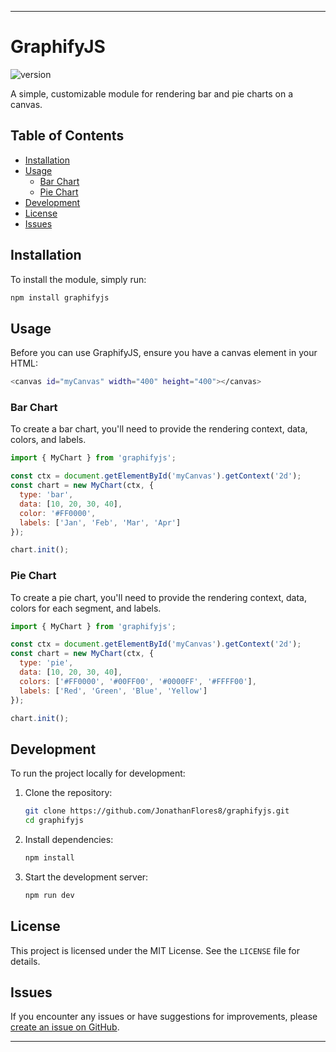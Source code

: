 
---

# GraphifyJS

![version](https://img.shields.io/badge/version-1.0.0-blue)

A simple, customizable module for rendering bar and pie charts on a canvas.

## Table of Contents

- [Installation](#installation)
- [Usage](#usage)
  - [Bar Chart](#bar-chart)
  - [Pie Chart](#pie-chart)
- [Development](#development)
- [License](#license)
- [Issues](#issues)

## Installation

To install the module, simply run:

```bash
npm install graphifyjs
```

## Usage

Before you can use GraphifyJS, ensure you have a canvas element in your HTML:

```bash
<canvas id="myCanvas" width="400" height="400"></canvas>
```


### Bar Chart

To create a bar chart, you'll need to provide the rendering context, data, colors, and labels.

```javascript
import { MyChart } from 'graphifyjs';

const ctx = document.getElementById('myCanvas').getContext('2d');
const chart = new MyChart(ctx, {
  type: 'bar',
  data: [10, 20, 30, 40],
  color: '#FF0000',
  labels: ['Jan', 'Feb', 'Mar', 'Apr']
});

chart.init();
```

### Pie Chart

To create a pie chart, you'll need to provide the rendering context, data, colors for each segment, and labels.

```javascript
import { MyChart } from 'graphifyjs';

const ctx = document.getElementById('myCanvas').getContext('2d');
const chart = new MyChart(ctx, {
  type: 'pie',
  data: [10, 20, 30, 40],
  colors: ['#FF0000', '#00FF00', '#0000FF', '#FFFF00'],
  labels: ['Red', 'Green', 'Blue', 'Yellow']
});

chart.init();
```

## Development

To run the project locally for development:

1. Clone the repository:

   ```bash
   git clone https://github.com/JonathanFlores8/graphifyjs.git
   cd graphifyjs
   ```

2. Install dependencies:

   ```bash
   npm install
   ```

3. Start the development server:

   ```bash
   npm run dev
   ```

## License

This project is licensed under the MIT License. See the `LICENSE` file for details.

## Issues

If you encounter any issues or have suggestions for improvements, please [create an issue on GitHub](https://github.com/JonathanFlores8/graphifyjs/issues).

---